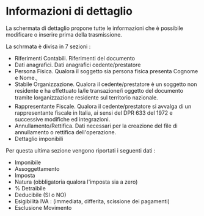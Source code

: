 
# Informazioni di dettaglio

La schermata di dettaglio propone tutte le informazioni che è possibile modificare o inserire prima della trasmissione.

La schrmata è divisa in 7 sezioni : 
-  Riferimenti Contabili. Riferimenti del documento
-  Dati anagrafici. Dati anagrafici cedente/prestatore
-  Persona Fisica. Qualora il soggetto sia persona fisica presenta Cognome e Nome.,
-  Stabile Organizzazione. Qualora il cedente/prestatore è un soggetto non residente e ha   effettuato la/le transazione/i oggetto del documento tramite lorganizzazione residente sul   territorio nazionale.
-  Rappresentante Fiscale. Qualora il cedente/prestatore si avvalga di un rappresentante fiscale in   Italia, ai sensi del DPR 633 del 1972 e successive modifiche ed integrazioni.
-  Annullamento/Rettifica. Dati necessari per la creazione del file di annullamento o rettifica   dell'operazione.
-  Dettaglio imponibili

Per questa ultima sezione vengono riportati i seguenti dati : 
-  Imponibile
-  Assoggettamento
-  Imposta
-  Natura (obbligatoria qualora l'imposta sia a zero)
-  % Detraibile
-  Deducibile (SI o NO)
-  Esigibilità IVA :  (immediata, differita, scissione dei pagamenti)
-  Esclusione Movimento
